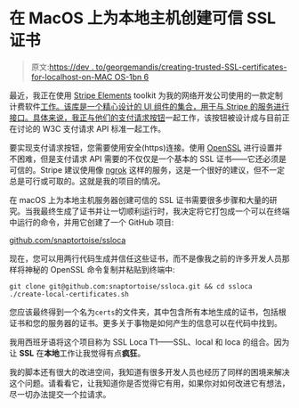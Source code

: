 # 在 MacOS 上为本地主机创建可信 SSL 证书

> 原文:[https://dev . to/georgemandis/creating-trusted-SSL-certificates-for-localhost-on-MAC OS-1bn 6](https://dev.to/georgemandis/creating-trusted-ssl-certificates-for-localhost-on-macos-1bn6)

最近，我正在使用 [Stripe Elements](https://stripe.com/docs/stripe-js/elements) toolkit 为我的网络开发公司使用的一款定制计费软件[工作。该库是一个精心设计的 UI 组件的集合，用于与 Stripe 的服务进行接口。具体来说，我正与他们的](https://snaptortoise)[支付请求按钮](https://stripe.com/docs/stripe-js/elements/payment-request-button)一起工作，该按钮被设计成与目前正在讨论的 W3C 支付请求 API 标准一起工作。

要实现支付请求按钮，您需要使用安全(https)连接。使用 [OpenSSL](https://www.openssl.org/) 进行设置并不困难，但是支付请求 API 需要的不仅仅是一个基本的 SSL 证书——它还必须是可信的。Stripe 建议使用像 [ngrok](https://ngrok.com/) 这样的服务，这是一个很好的建议，但不一定总是可行或可取的。这就是我的项目的情况。

在 macOS 上为本地主机服务器创建可信的 SSL 证书需要很多步骤和大量的研究。当我最终生成了证书并让一切顺利运行时，我决定将它打包成一个可以在终端中运行的命令，并用它创建了一个 GitHub 项目:

[github.com/snaptortoise/ssloca](https://github.com/snaptortoise/ssloca)

现在，您可以用两行代码生成并信任这些证书，而不是像我之前的许多开发人员那样将神秘的 OpenSSL 命令复制并粘贴到终端中:

`git clone git@github.com:snaptortoise/ssloca.git && cd ssloca` `./create-local-certificates.sh`

您应该最终得到一个名为`certs`的文件夹，其中包含所有本地生成的证书，包括根证书和您的服务器的证书。更多关于事物是如何产生的信息可以在代码中找到。

我用西班牙语将这个项目称为 SSL Loca T1——SSL、local 和 loca 的组合。因为让 **SSL** 在**本地**工作让我觉得有点**疯狂**。

我的脚本还有很大的改进空间，我知道有很多开发人员也经历了同样的困境来解决这个问题。请看看它，让我知道你是否觉得它有用，如果你对如何改进它有想法，尽一切办法提交一个拉请求。